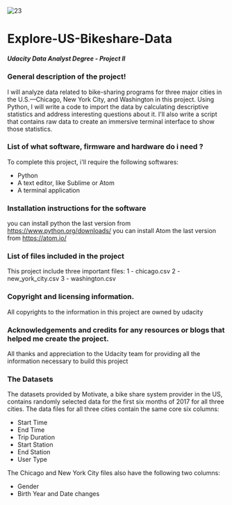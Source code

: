 ![23](https://user-images.githubusercontent.com/56920071/119466908-5a481a80-bd45-11eb-8ee4-c963892dcb19.PNG)
# Explore-US-Bikeshare-Data

##### Udacity Data Analyst Degree - Project II
### General description of the project!
I will analyze data related to bike-sharing programs for three major cities in the U.S.—Chicago, New York City, and Washington in this project. Using Python, I will write a code to import the data by calculating descriptive statistics and address interesting questions about it. I'll also write a script that contains raw data to create an immersive terminal interface to show those statistics.
### List of what software, firmware and hardware do i need ?
To complete this project, i'll require the following softwares:
- Python
- A text editor, like Sublime or Atom
- A terminal application
### Installation instructions for the software
you can install python the last version from https://www.python.org/downloads/
you can install Atom the last version from https://atom.io/

### List of files included in the project
This project include three important files:
1 - chicago.csv
2 - new_york_city.csv
3 - washington.csv
### Copyright and licensing information.
All copyrights to the information in this project are owned by udacity
### Acknowledgements and credits for any resources or blogs that helped me create the project.
All thanks and appreciation to the Udacity team for providing all the information necessary to build this project
### The Datasets
The datasets provided by Motivate, a bike share system provider in the US, contains randomly selected data for the first six months of 2017 for all three cities. The data files for all three cities contain the same core six columns:
- Start Time
- End Time
- Trip Duration
- Start Station
- End Station
- User Type

The Chicago and New York City files also have the following two columns:
- Gender
- Birth Year and Date changes



